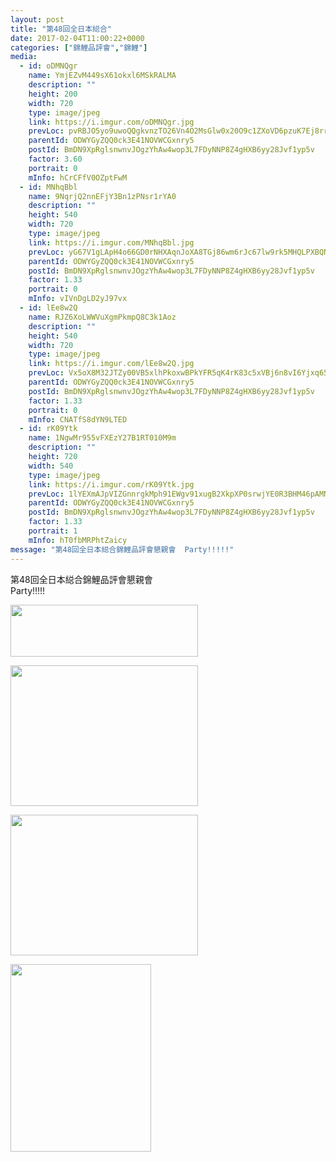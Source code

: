 ```yaml
---
layout: post
title: "第48回全日本縂合" 
date: 2017-02-04T11:00:22+0000 
categories: ["錦鯉品評會","錦鯉"] 
media:
  - id: oDMNQgr
    name: YmjEZvM449sX61okxl6MSkRALMA
    description: ""   
    height: 200
    width: 720
    type: image/jpeg
    link: https://i.imgur.com/oDMNQgr.jpg
    prevLoc: pvRBJO5yo9uwoQQgkvnzTO26Vn4O2MsGlw0x20O9c1ZXoVD6pzuK7Ej8rr1zFz0Dx0KkDqFKVBlj0vxrhkK4ZJyJQysmGGlYqElJC4LBgDY1AySXD1LBqVm0sEv64PjlyvSxlBGJxPgqTkYBN1NYZWHr5yXyx3lycLgj7Gy4NNi13961jJmqIDRo8Kl1QOCJ44LGAQnKiB0vG5nY0MUBW8G8Kl8QF1nlwjQy8OckRpnK9wPLsnmWLynkzYUwB5zNmzAjh37D
    parentId: ODWYGyZQQ0ck3E41NOVWCGxnry5
    postId: BmDN9XpRglsnwnvJOgzYhAw4wop3L7FDyNNP8Z4gHXB6yy28Jvf1yp5v
    factor: 3.60
    portrait: 0
    mInfo: hCrCFfV0OZptFwM
  - id: MNhqBbl
    name: 9NqrjQ2nnEFjY3Bn1zPNsr1rYA0
    description: ""   
    height: 540
    width: 720
    type: image/jpeg
    link: https://i.imgur.com/MNhqBbl.jpg
    prevLoc: yG67V1gLApH4o66GD0rNHXAqnJoXA8TGj86wm6rJc67lw9rk5MHQLPXBQNQ3uz1Gk1nqRjc5QGPMnWJBSYow3JvK8gcEA5GnK6A2i3y3WE297NsMoqBJZWzkhXB0mXyQEQsWxMrVyo8mcKoD4MNOkXI74Aw9Y0krcW9O8W01KgfvAAwgJxrmip3jEKK5NwCD9oPlRxzLir06pvEDnZIGxo2XGWKmhLg86JDO8KfQzmk91XrYSm8lMMDo84CGy1RQOOODtEm
    parentId: ODWYGyZQQ0ck3E41NOVWCGxnry5
    postId: BmDN9XpRglsnwnvJOgzYhAw4wop3L7FDyNNP8Z4gHXB6yy28Jvf1yp5v
    factor: 1.33
    portrait: 0
    mInfo: vIVnDgLD2yJ97vx
  - id: lEe8w2Q
    name: RJZ6XoLWWVuXgmPkmpQ8C3k1Aoz
    description: ""   
    height: 540
    width: 720
    type: image/jpeg
    link: https://i.imgur.com/lEe8w2Q.jpg
    prevLoc: Vx5oX8M32JTZy00VB5xlhPkoxwBPkYFR5qK4rK83c5xVBj6n8vI6Yjxq656Du2n0QnyEjKFy3RL4PM9wtWXzmJlwwXUowjX22yxRHq6qxlY24PFvLXjmz7RKiJGV340jMpUvn4yp1P7JhB8AJ6GQBPF1j40NmMzws0kOM0mAY4sv88W9NVMliEBmKyy1r7IwE79qNy1NhNmL2689W8IYrwWBp0v4hXnLqDQJ33iZGzvYQ7ZruBjXJGMy1oiK8Vw3VW1XI4m
    parentId: ODWYGyZQQ0ck3E41NOVWCGxnry5
    postId: BmDN9XpRglsnwnvJOgzYhAw4wop3L7FDyNNP8Z4gHXB6yy28Jvf1yp5v
    factor: 1.33
    portrait: 0
    mInfo: CNATfS8dYN9LTED
  - id: rK09Ytk
    name: 1NgwMr955vFXEzY27B1RT010M9m
    description: ""   
    height: 720
    width: 540
    type: image/jpeg
    link: https://i.imgur.com/rK09Ytk.jpg
    prevLoc: 1lYEXmAJpVIZGnnrgkMph91EWgv91xugB2XkpXP0srwjYE0R3BHM46pAMNMRcE0LxR73BwcYwn2m0ABqf1JpPGjK54I8xR8K1KOjhBjBJDG2z4I5YO3Nn7Pwc9xKo8ZP9pU2VKAoNE5YFp8vXN7Qr6tjD5A617NrIrpBVrnoR6Ix44LGME3qFYoX0ggEvmuvJy0L7RgzUjM7y5YwOkc4O1WGoV5jHjVLZMREz7snK20Bvo6JUVppymA9X5iNW9qWx76zCm5
    parentId: ODWYGyZQQ0ck3E41NOVWCGxnry5
    postId: BmDN9XpRglsnwnvJOgzYhAw4wop3L7FDyNNP8Z4gHXB6yy28Jvf1yp5v
    factor: 1.33
    portrait: 1
    mInfo: hT0fbMRPhtZaicy
message: "第48回全日本縂合錦鯉品評會懇親會  Party!!!!!"
---
```


第48回全日本縂合錦鯉品評會懇親會  
Party!!!!!


[//]: #media:  
<a href="https://i.imgur.com/oDMNQgr.jpg"><img src="https://i.imgur.com/oDMNQgr.jpg" height="83" width="300" /></a> 
  

<a href="https://i.imgur.com/MNhqBbl.jpg"><img src="https://i.imgur.com/MNhqBbl.jpg" height="225" width="300" /></a> 
  

<a href="https://i.imgur.com/lEe8w2Q.jpg"><img src="https://i.imgur.com/lEe8w2Q.jpg" height="225" width="300" /></a> 
  

<a href="https://i.imgur.com/rK09Ytk.jpg"><img src="https://i.imgur.com/rK09Ytk.jpg" height="300" width="225" /></a> 
 
